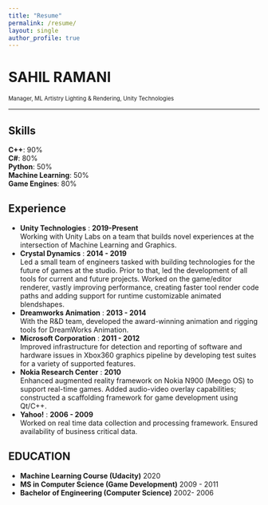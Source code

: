 ```yaml
---
title: "Resume"
permalink: /resume/
layout: single
author_profile: true
---
```


# SAHIL RAMANI
<div style="margin-top:0px; font-size:0.8em"> Manager, ML Artistry Lighting & Rendering, Unity Technologies</div>

----

## Skills

**C++**: 90%<br/>
**C#**: 80%<br/>
**Python**: 50%<br/>
**Machine Learning**: 50%<br/>
**Game Engines**: 80%<br/>

## Experience

- **Unity Technologies** 
    : **2019-Present**<br/>Working with Unity Labs on a team that builds novel experiences at the intersection of Machine Learning and Graphics.
- **Crystal Dynamics**
    : **2014 - 2019**<br/>Led a small team of engineers tasked with building technologies for the future of games at the studio. Prior to that, led the development of all tools for current and future projects. Worked on the game/editor renderer, vastly improving performance, creating faster tool render code paths and adding support for runtime customizable animated blendshapes.
- **Dreamworks Animation**
    : **2013 - 2014**<br/>With the R&D team, developed the award-winning animation and rigging tools for DreamWorks Animation.
- **Microsoft Corporation**
    : **2011 - 2012**<br/>Improved infrastructure for detection and reporting of software and hardware issues in Xbox360 graphics pipeline by developing test suites for a variety of supported features.
- **Nokia Research Center**
    : **2010**<br/>Enhanced augmented reality framework on Nokia N900 (Meego OS) to support real-time games. Added audio-video overlay capabilities; constructed a scaffolding framework for game development using Qt/C++.
- **Yahoo!**
    : **2006 - 2009**<br/>Worked on real time data collection and processing framework. Ensured availability of business critical data.

## EDUCATION
- **Machine Learning Course (Udacity)** 2020<br/>
- **MS in Computer Science (Game Development)** 2009 - 2011<br/>
- **Bachelor of Engineering (Computer Science)** 2002- 2006<br/>